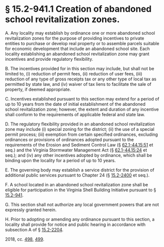 # § 15.2-941.1 Creation of abandoned school revitalization zones.

<p>A. Any locality may establish by ordinance one or more abandoned school revitalization zones for the purpose of providing incentives to private entities to purchase or develop real property or to assemble parcels suitable for economic development that include an abandoned school site. Each locality establishing an abandoned school revitalization zone may grant incentives and provide regulatory flexibility.</p><p>B. The incentives provided for in this section may include, but shall not be limited to, (i) reduction of permit fees, (ii) reduction of user fees, (iii) reduction of any type of gross receipts tax or any other type of local tax as permitted by state law, and (iv) waiver of tax liens to facilitate the sale of property, if deemed appropriate.</p><p>C. Incentives established pursuant to this section may extend for a period of up to 10 years from the date of initial establishment of the abandoned school revitalization zone; however, the extent and duration of any incentive shall conform to the requirements of applicable federal and state law.</p><p>D. The regulatory flexibility provided in an abandoned school revitalization zone may include (i) special zoning for the district; (ii) the use of a special permit process; (iii) exemption from certain specified ordinances, excluding ordinances or provisions of ordinances adopted pursuant to the requirements of the Erosion and Sediment Control Law (§ <a href='/vacode/62.1-44.15:51/'>62.1-44.15:51</a> et seq.) and the Virginia Stormwater Management Act (§ <a href='/vacode/62.1-44.15:24/'>62.1-44.15:24</a> et seq.); and (iv) any other incentives adopted by ordinance, which shall be binding upon the locality for a period of up to 10 years.</p><p>E. The governing body may establish a service district for the provision of additional public services pursuant to Chapter 24 (§ <a href='/vacode/15.2-2400/'>15.2-2400</a> et seq.).</p><p>F. A school located in an abandoned school revitalization zone shall be eligible for participation in the Virginia Shell Building Initiative pursuant to § <a href='/vacode/15.2-941/'>15.2-941</a>.</p><p>G. This section shall not authorize any local government powers that are not expressly granted herein.</p><p>H. Prior to adopting or amending any ordinance pursuant to this section, a locality shall provide for notice and public hearing in accordance with subsection A of § <a href='/vacode/15.2-2204/'>15.2-2204</a>.</p><p>2018, cc. <a href='http://lis.virginia.gov/cgi-bin/legp604.exe?181+ful+CHAP0498'>498</a>, <a href='http://lis.virginia.gov/cgi-bin/legp604.exe?181+ful+CHAP0499'>499</a>.</p>